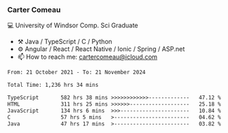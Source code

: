 ### Carter Comeau

💻 University of Windsor Comp. Sci Graduate

- ⚒️ Java / TypeScript / C / Python
- ⚙️ Angular / React / React Native / Ionic / Spring / ASP.net
- 📫 How to reach me: cartercomeau@icloud.com

<!--START_SECTION:waka-->

```txt
From: 21 October 2021 - To: 21 November 2024

Total Time: 1,236 hrs 34 mins

TypeScript       582 hrs 38 mins >>>>>>>>>>>>-------------   47.12 %
HTML             311 hrs 25 mins >>>>>>-------------------   25.18 %
JavaScript       134 hrs 6 mins  >>>----------------------   10.84 %
C                57 hrs 5 mins   >------------------------   04.62 %
Java             47 hrs 17 mins  >------------------------   03.82 %
```

<!--END_SECTION:waka-->
